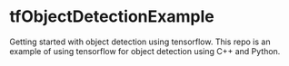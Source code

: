# tfObjectDetectionExample
Getting started with object detection using tensorflow. This repo is an example of using tensorflow for object detection using C++ and Python.
